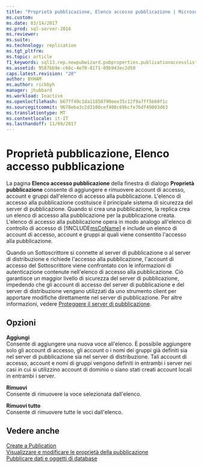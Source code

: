 ```yaml
---
title: "Proprietà pubblicazione, Elenco accesso pubblicazione | Microsoft Docs"
ms.custom: 
ms.date: 03/14/2017
ms.prod: sql-server-2016
ms.reviewer: 
ms.suite: 
ms.technology: replication
ms.tgt_pltfrm: 
ms.topic: article
f1_keywords: sql13.rep.newpubwizard.pubproperties.publicationaccesslist.f1
ms.assetid: 9587bb9e-c66c-4e70-8171-09b943ec2d50
caps.latest.revision: "20"
author: BYHAM
ms.author: rickbyh
manager: jhubbard
ms.workload: Inactive
ms.openlocfilehash: b677f40c1da11850799eee35c12f9a7ff5b60f1c
ms.sourcegitcommit: 9678eba3c2d3100cef408c69bcfe76df49803d63
ms.translationtype: MT
ms.contentlocale: it-IT
ms.lasthandoff: 11/09/2017
---
```

# <a name="publication-properties-publication-access-list"></a>Proprietà pubblicazione, Elenco accesso pubblicazione
  La pagina **Elenco accesso pubblicazione** della finestra di dialogo **Proprietà pubblicazione** consente di aggiungere e rimuovere account di accesso, account e gruppi dall'elenco di accesso alla pubblicazione. L'elenco di accesso alla pubblicazione costituisce il principale sistema di sicurezza del server di pubblicazione. Quando si crea una pubblicazione, la replica crea un elenco di accesso alla pubblicazione per la pubblicazione creata. L'elenco di accesso alla pubblicazione opera in modo analogo all'elenco di controllo di accesso di [!INCLUDE[msCoName](../../includes/msconame-md.md)] e include un elenco di account di accesso, account e gruppi ai quali viene consentito l'accesso alla pubblicazione.  
  
 Quando un Sottoscrittore si connette al server di pubblicazione o al server di distribuzione e richiede l'accesso alla pubblicazione, l'account di accesso del Sottoscrittore viene confrontato con le informazioni di autenticazione contenute nell'elenco di accesso alla pubblicazione. Ciò garantisce un maggior livello di sicurezza del server di pubblicazione, impedendo che gli account di accesso del server di pubblicazione e del server di distribuzione vengano utilizzati da uno strumento client per apportare modifiche direttamente nel server di pubblicazione. Per altre informazioni, vedere [Proteggere il server di pubblicazione](../../relational-databases/replication/security/secure-the-publisher.md).  
  
## <a name="options"></a>Opzioni  
 **Aggiungi**  
 Consente di aggiungere una nuova voce all'elenco. È possibile aggiungere solo gli account di accesso, gli account o i nomi dei gruppi già definiti sia nel server di pubblicazione sia nel server di distribuzione. Tali account di accesso, account e nomi di gruppi vengono definiti in entrambi i server nei casi in cui si utilizzino account di dominio o siano stati creati account locali in entrambi i server.  
  
 **Rimuovi**  
 Consente di rimuovere la voce selezionata dall'elenco.  
  
 **Rimuovi tutto**  
 Consente di rimuovere tutte le voci dall'elenco.  
  
## <a name="see-also"></a>Vedere anche  
 [Create a Publication](../../relational-databases/replication/publish/create-a-publication.md)   
 [Visualizzare e modificare le proprietà della pubblicazione](../../relational-databases/replication/publish/view-and-modify-publication-properties.md)   
 [Pubblicare dati e oggetti di database](../../relational-databases/replication/publish/publish-data-and-database-objects.md)  
  
  
